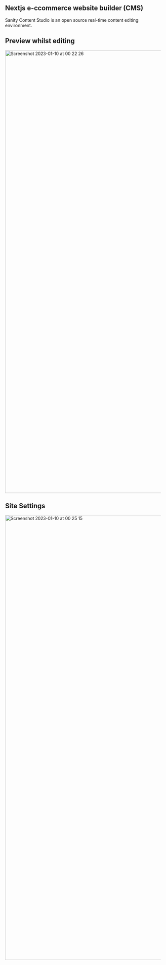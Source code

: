 ## Nextjs e-ccommerce website builder (CMS)

Sanity Content Studio is an open source real-time content editing environment.

## Preview whilst editing

<img width="1430" alt="Screenshot 2023-01-10 at 00 22 26" src="https://user-images.githubusercontent.com/71337767/211434206-61b4374d-5936-41c7-b67a-2b7e824fa0c2.png">

## Site Settings

<img width="1437" alt="Screenshot 2023-01-10 at 00 25 15" src="https://user-images.githubusercontent.com/71337767/211434477-f9522a4b-e0b4-404d-9f6d-8b8c3d8889f0.png">
